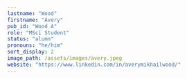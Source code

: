 ```yaml
---
lastname: "Wood"
firstname: "Avery"
pub_id: "Wood A"
role: "MSci Student"
status: "alumn"
pronouns: "he/him"
sort_display: 2
image_path: /assets/images/avery.jpeg
website: "https://www.linkedin.com/in/averymikhailwood/"
---
```


